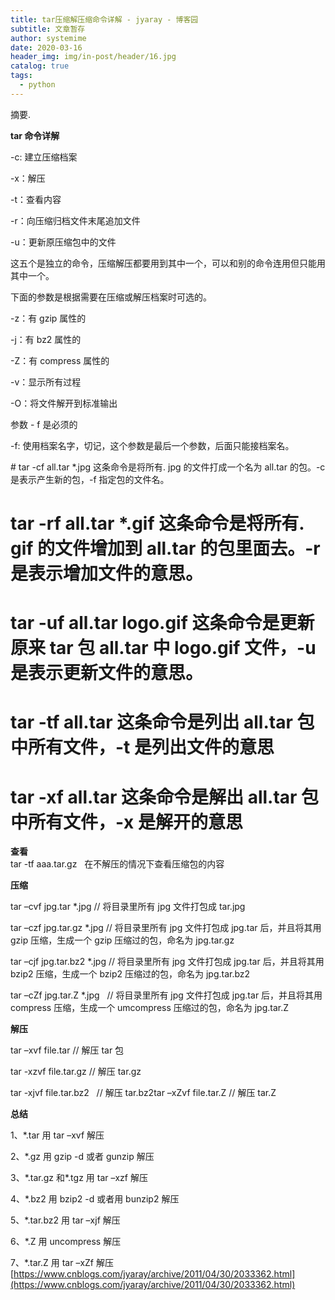 ```yaml
---
title: tar压缩解压缩命令详解 - jyaray - 博客园
subtitle: 文章暂存
author: systemime
date: 2020-03-16
header_img: img/in-post/header/16.jpg
catalog: true
tags:
  - python
---
```

摘要.

<!-- more -->
**tar 命令详解**

\-c: 建立压缩档案

\-x：解压

\-t：查看内容

\-r：向压缩归档文件末尾追加文件

\-u：更新原压缩包中的文件

这五个是独立的命令，压缩解压都要用到其中一个，可以和别的命令连用但只能用其中一个。

下面的参数是根据需要在压缩或解压档案时可选的。

\-z：有 gzip 属性的

\-j：有 bz2 属性的

\-Z：有 compress 属性的

\-v：显示所有过程

\-O：将文件解开到标准输出

参数 - f 是必须的

\-f: 使用档案名字，切记，这个参数是最后一个参数，后面只能接档案名。

\# tar -cf all.tar \*.jpg 这条命令是将所有. jpg 的文件打成一个名为 all.tar 的包。-c 是表示产生新的包，-f 指定包的文件名。  
# tar -rf all.tar \*.gif 这条命令是将所有. gif 的文件增加到 all.tar 的包里面去。-r 是表示增加文件的意思。   
# tar -uf all.tar logo.gif 这条命令是更新原来 tar 包 all.tar 中 logo.gif 文件，-u 是表示更新文件的意思。   
# tar -tf all.tar 这条命令是列出 all.tar 包中所有文件，-t 是列出文件的意思   
# tar -xf all.tar 这条命令是解出 all.tar 包中所有文件，-x 是解开的意思

**查看**  
tar -tf aaa.tar.gz   在不解压的情况下查看压缩包的内容

**压缩**

tar –cvf jpg.tar \*.jpg // 将目录里所有 jpg 文件打包成 tar.jpg

tar –czf jpg.tar.gz \*.jpg // 将目录里所有 jpg 文件打包成 jpg.tar 后，并且将其用 gzip 压缩，生成一个 gzip 压缩过的包，命名为 jpg.tar.gz

tar –cjf jpg.tar.bz2 \*.jpg // 将目录里所有 jpg 文件打包成 jpg.tar 后，并且将其用 bzip2 压缩，生成一个 bzip2 压缩过的包，命名为 jpg.tar.bz2

tar –cZf jpg.tar.Z \*.jpg   // 将目录里所有 jpg 文件打包成 jpg.tar 后，并且将其用 compress 压缩，生成一个 umcompress 压缩过的包，命名为 jpg.tar.Z

**解压**

tar –xvf file.tar // 解压 tar 包

tar -xzvf file.tar.gz // 解压 tar.gz

tar -xjvf file.tar.bz2   // 解压 tar.bz2tar –xZvf file.tar.Z // 解压 tar.Z

**总结**

1、\*.tar 用 tar –xvf 解压

2、\*.gz 用 gzip -d 或者 gunzip 解压

3、\*.tar.gz 和\*.tgz 用 tar –xzf 解压

4、\*.bz2 用 bzip2 -d 或者用 bunzip2 解压

5、\*.tar.bz2 用 tar –xjf 解压

6、\*.Z 用 uncompress 解压

7、\*.tar.Z 用 tar –xZf 解压 
 [https://www.cnblogs.com/jyaray/archive/2011/04/30/2033362.html](https://www.cnblogs.com/jyaray/archive/2011/04/30/2033362.html)
